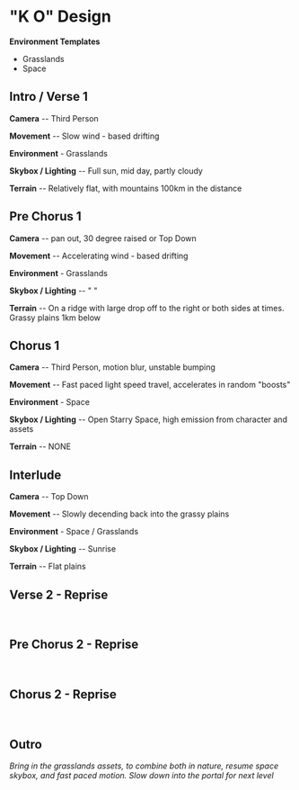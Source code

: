 # "K O" Design

**Environment Templates**
- Grasslands
- Space
&nbsp;

## Intro / Verse 1

**Camera** -- Third Person

**Movement** -- Slow wind - based drifting

**Environment** - Grasslands

**Skybox / Lighting** -- Full sun, mid day, partly cloudy

**Terrain** -- Relatively flat, with mountains 100km in the distance
&nbsp;

## Pre Chorus 1

**Camera** -- pan out, 30 degree raised or Top Down

**Movement** -- Accelerating wind - based drifting

**Environment** - Grasslands

**Skybox / Lighting** -- " "

**Terrain** -- On a ridge with large drop off to the right or both sides at times. Grassy plains 1km below
&nbsp;

## Chorus 1

**Camera** -- Third Person, motion blur, unstable bumping

**Movement** -- Fast paced light speed travel, accelerates in random "boosts"

**Environment** - Space

**Skybox / Lighting** -- Open Starry Space, high emission from character and assets

**Terrain** -- NONE
&nbsp;

## Interlude

**Camera** -- Top Down

**Movement** -- Slowly decending back into the grassy plains

**Environment** - Space / Grasslands

**Skybox / Lighting** -- Sunrise

**Terrain** -- Flat plains
&nbsp;

## Verse 2 - Reprise

&nbsp;

## Pre Chorus 2 - Reprise

&nbsp;

## Chorus 2 - Reprise

&nbsp;

## Outro

*Bring in the grasslands assets, to combine both in nature, resume space skybox, and fast paced motion. Slow down into the portal for next level*
&nbsp;
